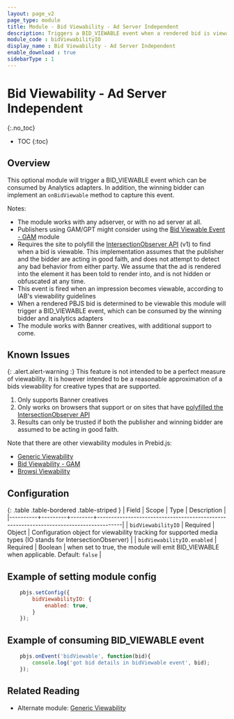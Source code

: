 ```yaml
---
layout: page_v2
page_type: module
title: Module - Bid Viewability - Ad Server Independent
description: Triggers a BID_VIEWABLE event when a rendered bid is viewable according to an approximation of IAB viewability criteria
module_code : bidViewabilityIO
display_name : Bid Viewability - Ad Server Independent
enable_download : true
sidebarType : 1
---
```


# Bid Viewability - Ad Server Independent

{:.no_toc}

- TOC
{:toc}

## Overview

This optional module will trigger a BID_VIEWABLE event which can be consumed by Analytics adapters. In addition, the winning bidder can implement an `onBidViewable` method to capture this event.

Notes:

- The module works with any adserver, or with no ad server at all.
- Publishers using GAM/GPT might consider using the [Bid Viewable Event - GAM](/dev-docs/modules/bidViewable.html) module
- Requires the site to polyfill the [IntersectionObserver API](https://github.com/w3c/IntersectionObserver) (v1) to find when a bid is viewable. This implementation assumes that the publisher and the bidder are acting in good faith, and does not attempt to detect any bad behavior from either party. We assume that the ad is rendered into the element it has been told to render into, and is not hidden or obfuscated at any time.
- This event is fired when an impression becomes viewable, according to IAB's viewability guidelines
- When a rendered PBJS bid is determined to be viewable this module will trigger a BID_VIEWABLE event, which can be consumed by the winning bidder and analytics adapters
- The module works with Banner creatives, with additional support to come.

## Known Issues

{: .alert.alert-warning :}
This feature is not intended to be a perfect measure of viewability. It is however intended to be a reasonable approximation of a bids viewability for creative types that are supported.

1. Only supports Banner creatives
2. Only works on browsers that support or on sites that have [polyfilled the IntersectionObserver API](https://github.com/GoogleChromeLabs/intersection-observer)
3. Results can only be trusted if both the publisher and winning bidder are assumed to be acting in good faith.

Note that there are other viewability modules in Prebid.js:

- [Generic Viewability](/dev-docs/modules/viewability.html)
- [Bid Viewability - GAM](/dev-docs/modules/bidViewable.html)
- [Browsi Viewability](/dev-docs/modules/browsiRtdProvider.html)

## Configuration

{: .table .table-bordered .table-striped }
| Field    | Scope   | Type   | Description                                                                           |
|----------+---------+--------+---------------------------------------------------------------------------------------|
| `bidViewabilityIO` | Required | Object | Configuration object for viewability tracking for supported media types (IO stands for IntersectionObserver) |
| `bidViewabilityIO.enabled` | Required | Boolean | when set to true, the module will emit BID_VIEWABLE when applicable. Default: `false` |

## Example of setting module config

```javascript
    pbjs.setConfig({
        bidViewabilityIO: {
            enabled: true,
        }
    });
```

## Example of consuming BID_VIEWABLE event

```javascript
    pbjs.onEvent('bidViewable', function(bid){
        console.log('got bid details in bidViewable event', bid);
    });
```

## Related Reading

- Alternate module: [Generic Viewability](/dev-docs/modules/viewability.html)
